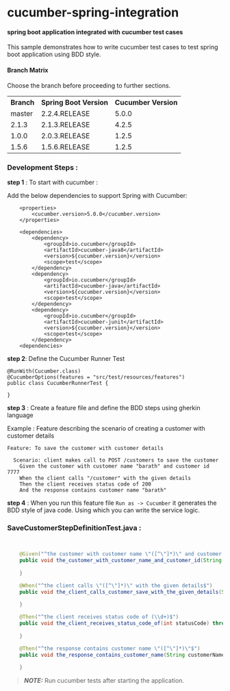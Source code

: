 # cucumber-spring-integration
#### spring boot application integrated with cucumber test cases

This sample demonstrates how to write cucumber test cases to test spring boot application using BDD style.

#### Branch Matrix

Choose the branch before proceeding to further sections.

<table>

 <tr>
    <th style="text-align:left">Branch</th>
    <th style="text-align:left">Spring Boot Version</th> 
    <th style="text-align:left">Cucumber Version</th>
  </tr>
  <tr>
    <td>master</td>
    <td>2.2.4.RELEASE</td>
    <td>5.0.0</td>
  </tr>
  <tr>
    <td>2.1.3</td>
    <td>2.1.3.RELEASE</td>
    <td>4.2.5</td>
  </tr>
  <tr>
    <td>1.0.0</td>
    <td>2.0.3.RELEASE</td>
    <td>1.2.5</td>
  </tr>
  <tr>
    <td>1.5.6</td>
    <td>1.5.6.RELEASE</td>
    <td>1.2.5</td>
  </tr>
  
</table>


### Development Steps : 


<b>step 1</b> : To start with cucumber : 

Add the below dependencies to support Spring with Cucumber: 

```
	<properties>		
		<cucumber.version>5.0.0</cucumber.version>
	</properties>

	<dependencies>
   		<dependency>
		    <groupId>io.cucumber</groupId>
		    <artifactId>cucumber-java8</artifactId>
		    <version>${cucumber.version}</version>
		    <scope>test</scope>
		</dependency>
		<dependency>
		    <groupId>io.cucumber</groupId>
		    <artifactId>cucumber-java</artifactId>
		    <version>${cucumber.version}</version>
		    <scope>test</scope>
		</dependency>
		<dependency>
	        <groupId>io.cucumber</groupId>
	        <artifactId>cucumber-junit</artifactId>
	        <version>${cucumber.version}</version>
	        <scope>test</scope>
	    </dependency>
    <dependencies>
```

<b>step 2</b>: Define the Cucumber Runner Test

```
@RunWith(Cucumber.class)
@CucumberOptions(features = "src/test/resources/features")
public class CucumberRunnerTest {

}
```

<b>step 3</b> : Create a feature file and define the BDD steps using gherkin language

Example : Feature describing the scenario of creating a customer with customer details

```
Feature: To save the customer with customer details

  Scenario: client makes call to POST /customers to save the customer
    Given the customer with customer name "barath" and customer id 7777
    When the client calls "/customer" with the given details
    Then the client receives status code of 200
    And the response contains customer name "barath"
```

<b>step 4</b> : When you run this feature file ```Run as -> Cucumber``` it generates the BDD style of java code. 
Using which you can write the service logic. 


### SaveCustomerStepDefinitionTest.java : 
```java


	@Given("^the customer with customer name \"([^\"]*)\" and customer id (\\d+)$")
	public void the_customer_with_customer_name_and_customer_id(String customerName, int customerId) throws Throwable {	  
		
	}

	@When("^the client calls \"([^\"]*)\" with the given details$")
	public void the_client_calls_customer_save_with_the_given_details(String path) throws Throwable {
	
	}

	@Then("^the client receives status code of (\\d+)$")
	public void the_client_receives_status_code_of(int statusCode) throws Throwable {
	
	}

	@Then("^the response contains customer name \"([^\"]*)\"$")
	public void the_response_contains_customer_name(String customerName) throws Throwable {
	  
	}

```

> **_NOTE:_**  Run cucumber tests after starting the application.
